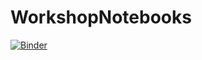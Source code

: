 # WorkshopNotebooks

[![Binder](https://mybinder.org/badge_logo.svg)](https://mybinder.org/v2/gh/NiqAngel/WorkshopNotebooks/master)
